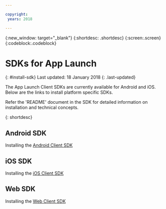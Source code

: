 ```yaml
---

copyright:
 years: 2018

---
```


{:new_window: target="_blank"}
{:shortdesc: .shortdesc}
{:screen:.screen}
{:codeblock:.codeblock}

# SDKs for App Launch
{: #install-sdk}
Last updated: 18 January 2018
{: .last-updated}

The App Launch Client SDKs are currently available for Android and iOS. Below are the links to install platform specific SDKs.

Refer the 'README' document in the SDK for detailed information on installation and technical concepts.

{: shortdesc}

## Android SDK

   Installing the [Android Client SDK](https://github.com/ibm-bluemix-mobile-services/bms-clientsdk-android-applaunch)


## iOS SDK

   Installing the [iOS Client SDK](https://github.com/ibm-bluemix-mobile-services/bms-clientsdk-swift-applaunch)
   
## Web SDK

   Installing the [Web Client SDK](https://github.com/ibm-bluemix-mobile-services/bms-clientsdk-web-applaunch)   
